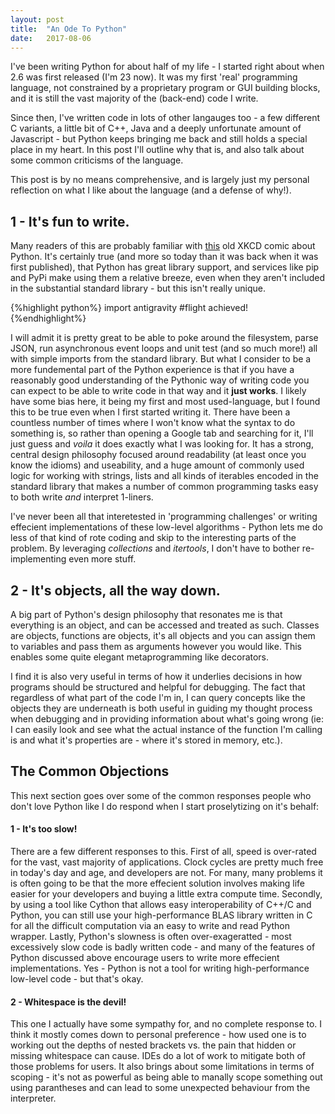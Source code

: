 ```yaml
---
layout: post
title:  "An Ode To Python"
date:   2017-08-06
---
```

I've been writing Python for about half of my life - I started right about when 2.6 was first released (I'm 23 now). It was my first 'real' programming language, not constrained by a proprietary program or GUI building blocks, and it is still the vast majority of the (back-end) code I write.

Since then, I've written code in lots of other langauges too - a few different C variants, a little bit of C++, Java and a deeply unfortunate amount of Javascript - but Python keeps bringing me back and still holds a special place in my heart. In this post I'll outline why that is, and also talk about some common criticisms of the language.

This post is by no means comprehensive, and is largely just my personal reflection on what I like about the language (and a defense of why!).

## 1 - It's fun to write.

Many readers of this are probably familiar with [this](https://xkcd.com/353/) old XKCD comic about Python. It's certainly true (and more so today than it was back when it was first published), that Python has great library support, and services like pip and PyPi make using them a relative breeze, even when they aren't included in the substantial standard library - but this isn't really unique.

{%highlight python%}
import antigravity #flight achieved!
{%endhighlight%}

I will admit it is pretty great to be able to poke around the filesystem, parse JSON, run asynchronous event loops and unit test (and so much more!) all with simple imports from the standard library. But what I consider to be a more fundemental part of the Python experience is that if you have a reasonably good understanding of the Pythonic way of writing code you can expect to be able to write code in that way and it **just works**. I likely have some bias here, it being my first and most used-language, but I found this to be true even when I first started writing it. There have been a countless number of times where I won't know what the syntax to do something is, so rather than opening a Google tab and searching for it, I'll just guess and *voila* it does exactly what I was looking for. It has a strong, central design philosophy focused around readability (at least once you know the idioms) and useability, and a huge amount of commonly used logic for working with strings, lists and all kinds of iterables encoded in the standard library that makes a number of common programming tasks easy to both write *and* interpret 1-liners.

I've never been all that interetested in 'programming challenges' or writing effecient implementations of these low-level algorithms - Python lets me do less of that kind of rote coding and skip to the interesting parts of the problem. By leveraging *collections* and *itertools*, I don't have to bother re-implementing even more stuff.

## 2 - It's objects, all the way down.

A big part of Python's design philosophy that resonates me is that everything is an object, and can be accessed and treated as such. Classes are objects, functions are objects, it's all objects and you can assign them to variables and pass them as arguments however you would like. This enables some quite elegant metaprogramming like decorators.

I find it is also very useful in terms of how it underlies decisions in how programs should be structured and helpful for debugging. The fact that regardless of what part of the code I'm in, I can query concepts like the objects they are underneath is both useful in guiding my thought process when debugging and in providing information about what's going wrong (ie: I can easily look and see what the actual instance of the function I'm calling is and what it's properties are - where it's stored in memory, etc.).

## The Common Objections

This next section goes over some of the common responses people who don't love Python like I do respond when I start proselytizing on it's behalf:

#### 1 - It's too slow!

There are a few different responses to this. First of all, speed is over-rated for the vast, vast majority of applications. Clock cycles are pretty much free in today's day and age, and developers are not. For many, many problems it is often going to be that the more effecient solution involves making life easier for your developers and buying a little extra compute time. Secondly, by using a tool like Cython that allows easy interoperability of C++/C and Python, you can still use your high-performance BLAS library written in C for all the difficult computation via an easy to write and read Python wrapper. Lastly, Python's slowness is often over-exageratted - most excessively slow code is badly written code - and many of the features of Python discussed above encourage users to write more effecient implementations. Yes - Python is not a tool for writing high-performance low-level code - but that's okay.

#### 2 - Whitespace is the devil!

This one I actually have some sympathy for, and no complete response to. I think it mostly comes down to personal preference - how used one is to working out the depths of nested brackets vs. the pain that hidden or missing whitespace can cause. IDEs do a lot of work to mitigate both of those problems for users. It also brings about some limitations in terms of scoping - it's not as powerful as being able to manally scope something out using parantheses and can lead to some unexpected behaviour from the interpreter.
